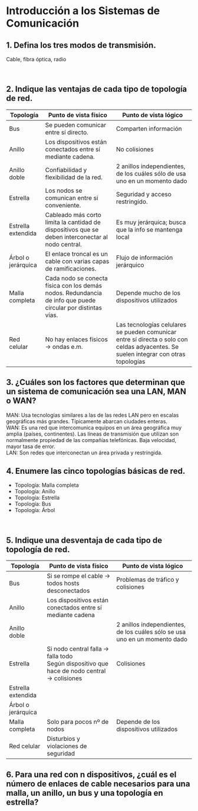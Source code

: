# Introducción a los Sistemas de Comunicación<br>

## 1. Defina los tres modos de transmisión.

<p> Cable, fibra óptica, radio </p> <br>

## 2. Indique las ventajas de cada tipo de topología de red. <br>

| Topología | Punto de vista físico | Punto de vista lógico|
| ------------- | ------------- | -------------------------|
|    Bus    | Se pueden comunicar entre sí directo. |Comparten información |
|    Anillo  | Los dispositivos están conectados entre sí mediante cadena.| No colisiones|
| Anillo doble| Confiabilidad y flexibilidad de la red. | 2 anillos independientes, de los cuáles sólo de usa uno en un momento dado|
|  Estrella |   Los nodos se comunican entre si conveniente.| Seguridad y acceso restringido.|
|  Estrella extendida| Cableado más corto limita la cantidad de dispositivos que se deben interconectar al nodo central.| Es muy jerárquica; busca que la info se mantenga local|
|    Árbol o jerárquica | El enlace troncal es un cable con varias capas de ramificaciones.| Flujo de información jerárquico|
|    Malla completa | Cada nodo se conecta física con los demás nodos. Redundancia de info que puede circular por distintas vías.| Depende mucho de los dispositivos utilizados|
|    Red celular | No hay enlaces físicos -> ondas e.m.| Las tecnologías celulares se pueden comunicar entre sí directa o solo con celdas adyacentes. Se suelen integrar con otras topologías| <br>

## 3. ¿Cuáles son los factores que determinan que un sistema de comunicación sea una LAN, MAN o WAN?

<p> MAN: Usa tecnologías similares a las de las redes LAN pero en escalas geográficas más grandes. Típicamente abarcan ciudades enteras. <br>
  WAN: Es una red que intercomunica equipos en un área geográfica muy amplia (países, continentes). Las líneas de transmisión que utilizan son normalmente propiedad de las compañías telefónicas. Baja velocidad, mayor tasa de error.<br>
  LAN: Son redes que interconectan un área privada y restringida.<br>
  
  ## 4. Enumere las cinco topologías básicas de red. <br>
  <ul>
    <li>Topología: Malla completa</li>
    <li>Topología: Anillo</li>
    <li>Topología: Estrella</li>
    <li>Topología: Bus</li>
    <li>Topología: Árbol</li>
  </ul> <br>  

  ## 5. Indique una desventaja de cada tipo de topología de red.<br>
  
  |Topología|Punto de vista físico|Punto de vista lógico|
  |---------|---------------------|---------------------|
  |Bus      |Si se rompe el cable -> todos hosts desconectados|Problemas de tráfico y colisiones||
  |Anillo   |Los dispositivos están conectados entre sí mediante cadena|
  |Anillo doble||2 anillos independientes, de los cuáles sólo se usa uno en un momento dado
  |Estrella|Si nodo central falla -> falla todo <br> Según dispositivo que hace de nodo central -> colisiones|Colisiones|
  |Estrella extendida|||
  |Árbol o jerárquica|||
  |Malla completa|Solo para pocos nº de nodos|Depende de los dispositivos utilizados||
  |Red celular|Disturbios y violaciones de seguridad||<br>
  
  ## 6. Para una red con n dispositivos, ¿cuál es el número de enlaces de cable necesarios para una malla, un anillo, un bus y una topología en estrella?
  
  
